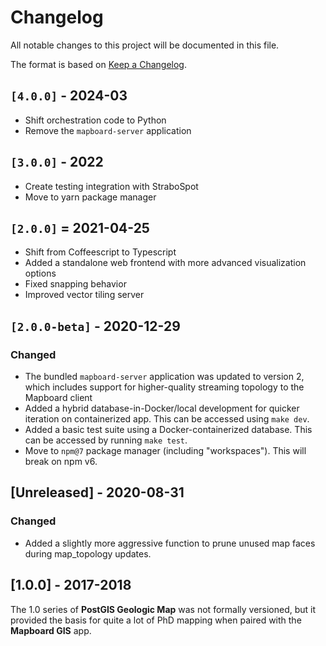 # Changelog

All notable changes to this project will be documented in this file.

The format is based on [Keep a Changelog](https://keepachangelog.com/en/1.0.0/).

## `[4.0.0]` - 2024-03

- Shift orchestration code to Python
- Remove the `mapboard-server` application

## `[3.0.0]` - 2022

- Create testing integration with StraboSpot
- Move to yarn package manager

## `[2.0.0]` = 2021-04-25

- Shift from Coffeescript to Typescript
- Added a standalone web frontend with more advanced visualization options
- Fixed snapping behavior
- Improved vector tiling server

## `[2.0.0-beta]` - 2020-12-29

### Changed

- The bundled `mapboard-server` application was updated to version 2, which includes
  support for higher-quality streaming topology to the Mapboard client
- Added a hybrid database-in-Docker/local development for quicker iteration
  on containerized app. This can be accessed using `make dev`.
- Added a basic test suite using a Docker-containerized database. This can be accessed by
  running `make test`.
- Move to `npm@7` package manager (including "workspaces"). This will break on npm v6.

## [Unreleased] - 2020-08-31

### Changed

- Added a slightly more aggressive function to prune unused map faces during map_topology
  updates.

## [1.0.0] - 2017-2018

The 1.0 series of **PostGIS Geologic Map** was not formally versioned, but it provided the
basis for quite a lot of PhD mapping when paired with the **Mapboard GIS** app.

